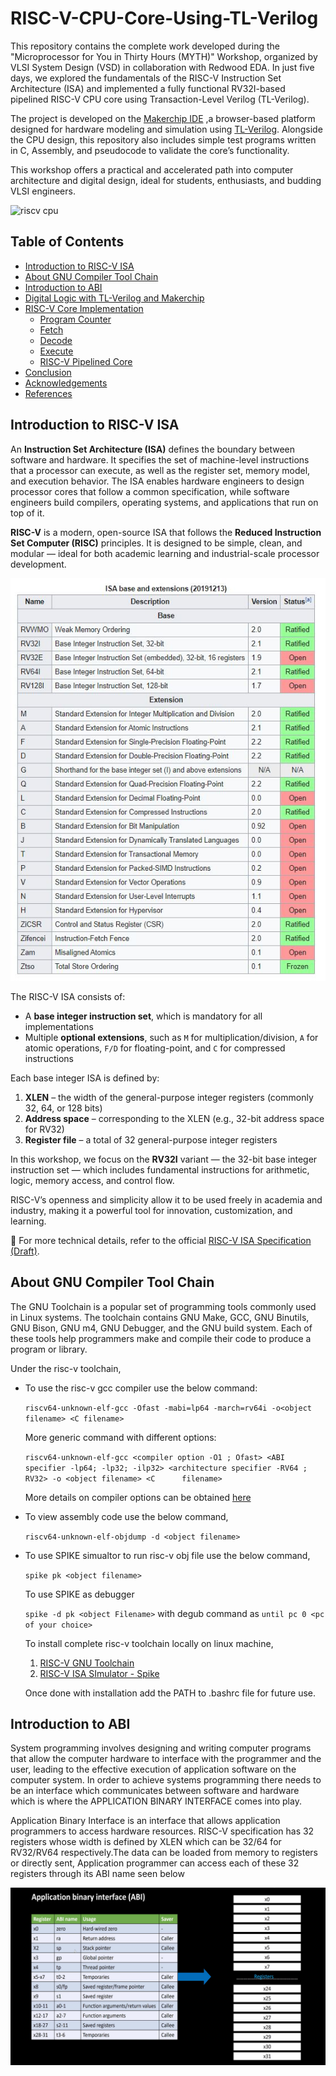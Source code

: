 
# RISC-V-CPU-Core-Using-TL-Verilog
This repository contains the complete work developed during the "Microprocessor for You in Thirty Hours (MYTH)" Workshop, organized by VLSI System Design (VSD) in collaboration with Redwood EDA. In just five days, we explored the fundamentals of the RISC-V Instruction Set Architecture (ISA) and implemented a fully functional RV32I-based pipelined RISC-V CPU core using Transaction-Level Verilog (TL-Verilog).

The project is developed on the [Makerchip IDE](https://www.makerchip.com/) ,a browser-based platform designed for hardware modeling and simulation using [TL-Verilog](https://tl-x.org/). Alongside the CPU design, this repository also includes simple test programs written in C, Assembly, and pseudocode to validate the core’s functionality.

This workshop offers a practical and accelerated path into computer architecture and digital design, ideal for students, enthusiasts, and budding VLSI engineers.

   ![riscv cpu](https://user-images.githubusercontent.com/84727176/138549829-0a1ef365-6fe0-4a3b-8472-10c10c33a75e.png)


## Table of Contents
* [Introduction to RISC-V ISA](#Introduction-to-RISC-V-ISA)
* [About GNU Compiler Tool Chain](#About-GNU-Compiler-Tool-Chain)
* [Introduction to ABI](#Introduction-to-ABI) 
* [Digital Logic with TL-Verilog and Makerchip](#Digital-Logic-with-TL-Verilog-and-Makerchip)
* [RISC-V Core Implementation](#RISC-V-Core-Implementation)
    * [Program Counter](#Program-Counter) 
    * [Fetch](#Fetch)
    * [Decode](#Decode)
    * [Execute](#Execute)
    * [RISC-V Pipelined Core](#RISC-V-Pipelined-Core)
* [Conclusion](#Conclusion)
* [Acknowledgements](#Acknowledgements)
* [References](#References)
## Introduction to RISC-V ISA

An **Instruction Set Architecture (ISA)** defines the boundary between software and hardware. It specifies the set of machine-level instructions that a processor can execute, as well as the register set, memory model, and execution behavior. The ISA enables hardware engineers to design processor cores that follow a common specification, while software engineers build compilers, operating systems, and applications that run on top of it.

**RISC-V** is a modern, open-source ISA that follows the **Reduced Instruction Set Computer (RISC)** principles. It is designed to be simple, clean, and modular — ideal for both academic learning and industrial-scale processor development.

![RISCV-ISA](https://github.com/RISCV-MYTH-WORKSHOP/RISC-V-CPU-Core-using-TL-Verilog/blob/master/Documentation/Snaps/ISA%20_base_and_extensions.JPG?raw=true)

The RISC-V ISA consists of:
- A **base integer instruction set**, which is mandatory for all implementations
- Multiple **optional extensions**, such as `M` for multiplication/division, `A` for atomic operations, `F/D` for floating-point, and `C` for compressed instructions

Each base integer ISA is defined by:
1. **XLEN** – the width of the general-purpose integer registers (commonly 32, 64, or 128 bits)
2. **Address space** – corresponding to the XLEN (e.g., 32-bit address space for RV32)
3. **Register file** – a total of 32 general-purpose integer registers

In this workshop, we focus on the **RV32I** variant — the 32-bit base integer instruction set — which includes fundamental instructions for arithmetic, logic, memory access, and control flow.

RISC-V’s openness and simplicity allow it to be used freely in academia and industry, making it a powerful tool for innovation, customization, and learning.

📖 For more technical details, refer to the official [RISC-V ISA Specification (Draft)](https://github.com/riscv/riscv-isa-manual).

## About GNU Compiler Tool Chain
The GNU Toolchain is a popular set of programming tools commonly used in Linux systems. The toolchain contains GNU Make, GCC, GNU Binutils, GNU Bison, GNU m4, GNU Debugger, and the GNU build system. Each of these tools help programmers make and compile their code to produce a program or library. 

Under the risc-v toolchain, 
  * To use the risc-v gcc compiler use the below command:

    `riscv64-unknown-elf-gcc -Ofast -mabi=lp64 -march=rv64i -o<object filename> <C filename>`

    More generic command with different options:

    `riscv64-unknown-elf-gcc <compiler option -O1 ; Ofast> <ABI specifier -lp64; -lp32; -ilp32> <architecture specifier -RV64 ; RV32> -o <object filename> <C      filename>`

    More details on compiler options can be obtained [here](https://www.sifive.com/blog/all-aboard-part-1-compiler-args)

  * To view assembly code use the below command,
    
    `riscv64-unknown-elf-objdump -d <object filename>`
    
  * To use SPIKE simualtor to run risc-v obj file use the below command,
  
    `spike pk <object filename>`
    
    To use SPIKE as debugger
    
    `spike -d pk <object Filename>` with degub command as `until pc 0 <pc of your choice>`

    To install complete risc-v toolchain locally on linux machine,
      1. [RISC-V GNU Toolchain](http://hdlexpress.com/RisKy1/How2/toolchain/toolchain.html)
      2. [RISC-V ISA SImulator - Spike](https://github.com/kunalg123/riscv_workshop_collaterals)
    
    Once done with installation add the PATH to .bashrc file for future use.

## Introduction to ABI 

System programming involves designing and writing computer programs that allow the computer hardware to interface with the programmer and the user, leading to the effective execution of application software on the computer system. In order to achieve systems programming there needs to be an interface which communicates between software and hardware which is where the APPLICATION BINARY INTERFACE comes into play.

Application Binary Interface is an interface that allows application programmers to access hardware resources. RISC-V specification has 32 registers whose width is defined by XLEN which can be 32/64 for RV32/RV64 respectively.The data can be loaded from memory to registers or directly sent, Application programmer can access each of these 32 registers through its ABI name seen below

![abi](https://github.com/SumitSengar47/RISC-V-CPU-Core-using-TL-Verilog/blob/7076c8b7106eb2f4cb24b1444657ef4d2e5b45ee/Images/Application%20Binary%20Interface%20(ABI).png)


